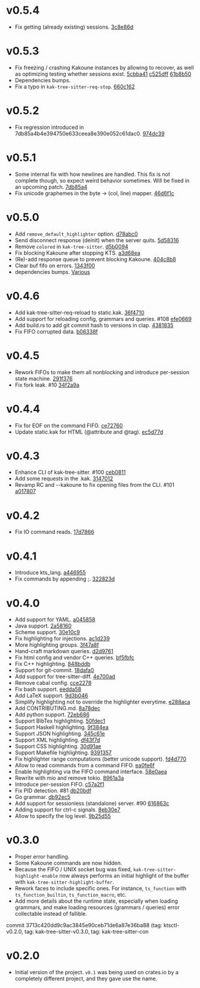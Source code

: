 # v0.5.4

- Fix getting (already existing) sessions. [3c8e86d](https://github.com/hadronized/kak-tree-sitter/commit/3c8e86d)

# v0.5.3

- Fix freezing / crashing Kakoune instances by allowing to recover, as well as
  optimizing testing whether sessions exist. [5cbba41](https://github.com/hadronized/kak-tree-sitter/commit/5cbba41) [c525dff](https://github.com/hadronized/kak-tree-sitter/commit/c525dff) [61b8b50](https://github.com/hadronized/kak-tree-sitter/commit/61b8b50)
- Dependencies bumps.
- Fix a typo in `kak-tree-sitter-req-stop`. [660c162](https://github.com/hadronized/kak-tree-sitter/commit/660c162)

# v0.5.2

- Fix regression introduced in 7db85a4b4e394750e633ceea8e390e052c61dac0. [974dc39](https://github.com/hadronized/kak-tree-sitter/commit/974dc39)

# v0.5.1

- Some internal fix with how newlines are handled. This fix is not complete though, so expect
  weird behavior sometimes. Will be fixed in an upcoming patch. [7db85a4](https://github.com/hadronized/kak-tree-sitter/commit/7db85a4)
- Fix unicode graphemes in the byte -> (col, line) mapper. [46d6f1c](https://github.com/hadronized/kak-tree-sitter/commit/46d6f1c)

# v0.5.0

- Add `remove_default_highlighter` option. [d78abc0](https://github.com/hadronized/kak-tree-sitter/commit/d78abc0)
- Send disconnect response (deinit) when the server quits. [5d58316](https://github.com/hadronized/kak-tree-sitter/commit/5d58316)
- Remove `colored` in `kak-tree-sitter`. [d5b0094](https://github.com/hadronized/kak-tree-sitter/commit/d5b0094)
- Fix blocking Kakoune after stopping KTS. [a3d68ea](https://github.com/hadronized/kak-tree-sitter/commit/a3d68ea)
- (Re)-add response queue to prevent blocking Kakoune. [404c8b8](https://github.com/hadronized/kak-tree-sitter/commit/404c8b8)
- Clear buf fifo on errors. [1343f00](https://github.com/hadronized/kak-tree-sitter/commit/1343f00)
- dependencies bumps. [Various](https://github.com/hadronized/kak-tree-sitter/commit/Various)

# v0.4.6

- Add kak-tree-sitter-req-reload to static.kak. [36f4710](https://github.com/hadronized/kak-tree-sitter/commit/36f4710)
- Add support for reloading config, grammars and queries. #108 [efe0669](https://github.com/hadronized/kak-tree-sitter/commit/efe0669)
- Add build.rs to add git commit hash to versions in clap. [4381835](https://github.com/hadronized/kak-tree-sitter/commit/4381835)
- Fix FIFO corrupted data. [b06338f](https://github.com/hadronized/kak-tree-sitter/commit/b06338f)

# v0.4.5

- Rework FIFOs to make them all nonblocking and introduce per-session state machine. [291f376](https://github.com/hadronized/kak-tree-sitter/commit/291f376)
- Fix fork leak. #10 [34f2a9a](https://github.com/hadronized/kak-tree-sitter/commit/34f2a9a)

# v0.4.4

- Fix for EOF on the command FIFO. [ce72760](https://github.com/hadronized/kak-tree-sitter/commit/ce72760)
- Update static.kak for HTML (@attribute and @tag). [ec5d77d](https://github.com/hadronized/kak-tree-sitter/commit/ec5d77d)

# v0.4.3

- Enhance CLI of kak-tree-sitter. #100 [ceb0811](https://github.com/hadronized/kak-tree-sitter/commit/ceb0811)
- Add some requests in the .kak. [3147012](https://github.com/hadronized/kak-tree-sitter/commit/3147012)
- Revamp RC and --kakoune to fix opening files from the CLI. #101 [a017807](https://github.com/hadronized/kak-tree-sitter/commit/a017807)

# v0.4.2

- Fix IO command reads. [17d7866](https://github.com/hadronized/kak-tree-sitter/commit/17d7866)

# v0.4.1

- Introduce kts_lang. [a446955](https://github.com/hadronized/kak-tree-sitter/commit/a446955)
- Fix commands by appending ;. [322823d](https://github.com/hadronized/kak-tree-sitter/commit/322823d)

# v0.4.0

- Add support for YAML. [a045858](https://github.com/hadronized/kak-tree-sitter/commit/a045858)
- Java support. [2a58160](https://github.com/hadronized/kak-tree-sitter/commit/2a58160)
- Scheme support. [30e10c9](https://github.com/hadronized/kak-tree-sitter/commit/30e10c9)
- Fix highlighting for injections. [ac1d239](https://github.com/hadronized/kak-tree-sitter/commit/ac1d239)
- More highlighting groups. [3f47a8f](https://github.com/hadronized/kak-tree-sitter/commit/3f47a8f)
- Hand-craft markdown queries. [d2d9761](https://github.com/hadronized/kak-tree-sitter/commit/d2d9761)
- Fix html config and vendor C++ queries. [bf5fbfc](https://github.com/hadronized/kak-tree-sitter/commit/bf5fbfc)
- Fix C++ highlighting. [848bddb](https://github.com/hadronized/kak-tree-sitter/commit/848bddb)
- Support for git-commit. [18dafa0](https://github.com/hadronized/kak-tree-sitter/commit/18dafa0)
- Add support for tree-sitter-diff. [4e700ad](https://github.com/hadronized/kak-tree-sitter/commit/4e700ad)
- Remove cabal config. [cce2278](https://github.com/hadronized/kak-tree-sitter/commit/cce2278)
- Fix bash support. [eedda58](https://github.com/hadronized/kak-tree-sitter/commit/eedda58)
- Add LaTeX support. [9d3b046](https://github.com/hadronized/kak-tree-sitter/commit/9d3b046)
- Simplify highlighting not to override the highlighter everytime. [e288aca](https://github.com/hadronized/kak-tree-sitter/commit/e288aca)
- Add CONTRIBUTING.md. [8a78dec](https://github.com/hadronized/kak-tree-sitter/commit/8a78dec)
- Add python support. [72eb686](https://github.com/hadronized/kak-tree-sitter/commit/72eb686)
- Support BibTex highlighting. [50fdec1](https://github.com/hadronized/kak-tree-sitter/commit/50fdec1)
- Support Haskell highlighting. [9f384ea](https://github.com/hadronized/kak-tree-sitter/commit/9f384ea)
- Support JSON highlighting. [345c61e](https://github.com/hadronized/kak-tree-sitter/commit/345c61e)
- Support XML highlighting. [df43f7d](https://github.com/hadronized/kak-tree-sitter/commit/df43f7d)
- Support CSS highlighting. [30d91ae](https://github.com/hadronized/kak-tree-sitter/commit/30d91ae)
- Support Makefile highlighting. [9391357](https://github.com/hadronized/kak-tree-sitter/commit/9391357)
- Fix highlighter range computations (better unicode support). [fd4d770](https://github.com/hadronized/kak-tree-sitter/commit/fd4d770)
- Allow to read commands from a command FIFO. [ea0fe6f](https://github.com/hadronized/kak-tree-sitter/commit/ea0fe6f)
- Enable highlighting via the FIFO command interface. [58e0aea](https://github.com/hadronized/kak-tree-sitter/commit/58e0aea)
- Rewrite with mio and remove tokio. [8961a3a](https://github.com/hadronized/kak-tree-sitter/commit/8961a3a)
- Introduce per-session FIFO. [c57a2f1](https://github.com/hadronized/kak-tree-sitter/commit/c57a2f1)
- Fix PID detection. #81 [db20bdf](https://github.com/hadronized/kak-tree-sitter/commit/db20bdf)
- Go grammar. [db92ec5](https://github.com/hadronized/kak-tree-sitter/commit/db92ec5)
- Add support for sessionless (standalone) server. #90 [616863c](https://github.com/hadronized/kak-tree-sitter/commit/616863c)
- Adding support for ctrl-c signals. [8eb30e7](https://github.com/hadronized/kak-tree-sitter/commit/8eb30e7)
- Allow to specify the log level. [9b25d55](https://github.com/hadronized/kak-tree-sitter/commit/9b25d55)

# v0.3.0

- Proper error handling.
- Some Kakoune commands are now hidden.
- Because the FIFO / UNIX socket bug was fixed, `kak-tree-sitter-highlight-enable` now always performs an initial
  highlight of the buffer with `kak-tree-sitter-highlight-buffer`.
- Rework faces to include specific ones. For instance, `ts_function` with `ts_function_builtin`, `ts_function_macro`,
  etc.
- Add more details about the runtime state, especially when loading grammars, and make loading resources
  (grammars / queries) error collectable instead of fallible.

commit 3713c420dd9c9ac3845e90ceb71de6a87e36ba88 (tag: ktsctl-v0.2.0, tag: kak-tree-sitter-v0.3.0, tag: kak-tree-sitter-con

# v0.2.0

- Initial version of the project. `v0.1` was being used on crates.io by a completely different project, and they gave
  use the name.














